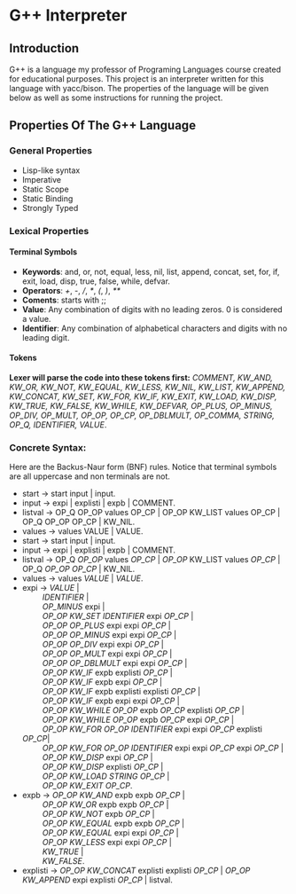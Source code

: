 # G++ Interpreter
## Introduction
G++ is a language my professor of Programing Languages course created for educational purposes. This project is an interpreter written for this language with yacc/bison. The properties of the language will be given below as well as some instructions for running the project.
## Properties Of The G++ Language
### General Properties
* Lisp-like syntax
* Imperative
* Static Scope
* Static Binding
* Strongly Typed
### Lexical Properties
#### Terminal Symbols
* **Keywords**: and, or, not, equal, less, nil, list, append, concat, set, for, if, exit, load, disp, true, false, while, defvar.
* **Operators**: *+*, *-*, */*, *\**, *(*, *)*, *\*\**
* **Coments**: starts with ;;
* **Value**: Any combination of digits with no leading zeros. 0 is
considered a value.
* **Identifier**: Any combination of alphabetical characters and digits
with no leading digit.

#### Tokens 
__Lexer will parse the code into these tokens first:__ _COMMENT, KW_AND, KW_OR, KW_NOT, KW_EQUAL, KW_LESS, KW_NIL, KW_LIST, KW_APPEND, KW_CONCAT, KW_SET, KW_FOR, KW_IF, KW_EXIT, KW_LOAD, KW_DISP, KW_TRUE, KW_FALSE, KW_WHILE, KW_DEFVAR, OP_PLUS, OP_MINUS, OP_DIV, OP_MULT, OP_OP, OP_CP, OP_DBLMULT, OP_COMMA, STRING, OP_Q, IDENTIFIER, VALUE_.

### Concrete Syntax:
Here are the Backus-Naur form (BNF) rules. Notice that terminal symbols are all uppercase and non terminals are not.
* start -> start input | input.
* input -> expi | explisti | expb | COMMENT.
* listval -> OP_Q OP_OP values OP_CP | OP_OP KW_LIST values OP_CP | OP_Q OP_OP OP_CP | KW_NIL.
* values -> values VALUE | VALUE.
* start -> start input | input.
* input -> expi | explisti | expb | COMMENT.
* listval -> OP_Q _OP_OP_ values _OP_CP_ | _OP_OP_ KW_LIST values _OP_CP_ | OP_Q _OP_OP_ _OP_CP_ | KW_NIL.
* values -> values _VALUE_ | _VALUE_.
* expi -> _VALUE_ |\
        &emsp; &emsp; _IDENTIFIER_ |\
        &emsp; &emsp; _OP_MINUS_ expi |\
        &emsp; &emsp; _OP_OP_ _KW_SET_ _IDENTIFIER_ expi _OP_CP_ |\
        &emsp; &emsp; _OP_OP_ _OP_PLUS_ expi expi _OP_CP_ |\
        &emsp; &emsp; _OP_OP_ _OP_MINUS_ expi expi _OP_CP_ |\
        &emsp; &emsp; _OP_OP_ _OP_DIV_ expi expi _OP_CP_ |\
        &emsp; &emsp; _OP_OP_ _OP_MULT_ expi expi _OP_CP_ |\
        &emsp; &emsp; _OP_OP_ _OP_DBLMULT_ expi expi _OP_CP_ |\
        &emsp; &emsp; _OP_OP_ _KW_IF_ expb explisti _OP_CP_ |\
        &emsp; &emsp; _OP_OP_ _KW_IF_ expb expi _OP_CP_ |\
        &emsp; &emsp; _OP_OP_ _KW_IF_ expb explisti explisti _OP_CP_ |\
        &emsp; &emsp; _OP_OP_ _KW_IF_ expb expi expi _OP_CP_ |\
        &emsp; &emsp; _OP_OP_ _KW_WHILE_ _OP_OP_ expb _OP_CP_ explisti _OP_CP_ |\
        &emsp; &emsp; _OP_OP_ _KW_WHILE_ _OP_OP_ expb _OP_CP_ expi _OP_CP_ |\
        &emsp; &emsp; _OP_OP_  _KW_FOR_ _OP_OP_ _IDENTIFIER_ expi expi _OP_CP_ explisti _OP_CP_|\
        &emsp; &emsp; _OP_OP_  _KW_FOR_ _OP_OP_ _IDENTIFIER_ expi expi _OP_CP_ expi _OP_CP_ |\
        &emsp; &emsp; _OP_OP_ _KW_DISP_ expi _OP_CP_ |\
        &emsp; &emsp; _OP_OP_ _KW_DISP_ explisti _OP_CP_ |\
        &emsp; &emsp; _OP_OP_ _KW_LOAD_  _STRING_ _OP_CP_ |\
        &emsp; &emsp; _OP_OP_ _KW_EXIT_  _OP_CP_.
* expb -> _OP_OP_ _KW_AND_ expb expb _OP_CP_ |\
    &emsp; &emsp; _OP_OP_ _KW_OR_ expb expb _OP_CP_ |\
    &emsp; &emsp; _OP_OP_ _KW_NOT_ expb _OP_CP_ |\
    &emsp; &emsp; _OP_OP_ _KW_EQUAL_ expb expb _OP_CP_ |\
    &emsp; &emsp; _OP_OP_ _KW_EQUAL_ expi expi _OP_CP_ |\
    &emsp; &emsp; _OP_OP_ _KW_LESS_ expi expi _OP_CP_ |\
    &emsp; &emsp; _KW_TRUE_ |\
    &emsp; &emsp; _KW_FALSE_.
* explisti -> _OP_OP_ _KW_CONCAT_ explisti explisti _OP_CP_ | _OP_OP_ _KW_APPEND_ expi explisti _OP_CP_ | listval.




